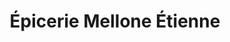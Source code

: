 ---
title: "Épicerie Mellone Étienne"
url: /enchastrayes/epicerie-mellone-etienne/
shop: commodité
---